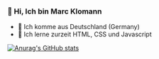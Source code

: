 ### 👋 Hi, Ich bin Marc Klomann
- 📍 Ich komme aus Deutschland (Germany)
- 🌱 Ich lerne zurzeit HTML, CSS und Javascript


[![Anurag's GitHub stats](https://github-readme-stats.vercel.app/api?username=anuraghazra)](https://github.com/anuraghazra/github-readme-stats)


<!---
SpeastTV/SpeastTV is a ✨ special ✨ repository because its `README.md` (this file) appears on your GitHub profile.
You can click the Preview link to take a look at your changes.
--->

